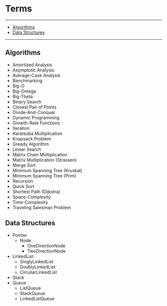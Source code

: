 # Terms

---

- [Algorithms](#algorithms)
- [Data Structures](#data-structures)

---

## Algorithms

- Amortized Analysis
- Asymptotic Analysis
- Average-Case Analysis
- Benchmarking
- Big-O
- Big-Omega
- Big-Theta
- Binary Search
- Closest Pair of Points
- Divide-And-Conquer
- Dynamic Programming
- Growth-Rate Functions
- Iteration
- Karatsuba Multiplication
- Knapsack Problem
- Greedy Algorithm
- Linear Search
- Matrix Chain Multiplication
- Matrix Multiplication (Strassen)
- Merge Sort
- Minimum Spanning Tree (Kruskal)
- Minimum Spanning Tree (Prim)
- Recursion
- Quick Sort
- Shortest Path (Dijkstra)
- Space-Complexity
- Time-Complexity
- Traveling Salesman Problem

## Data Structures

- Pointer
  - Node
    - OneDirectionNode
    - TwoDirectionNode
- LinkedList
  - SinglyLinkedList
  - DoublyLinkedList
  - CircularLinkedList
- Stack
- Queue
  - ListQueue
  - StackQueue
  - LinkedListQueue
